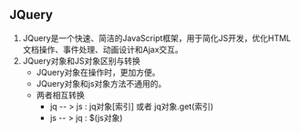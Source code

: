 ## JQuery

1. JQuery是一个快速、简洁的JavaScript框架，用于简化JS开发，优化HTML文档操作、事件处理、动画设计和Ajax交互。
2. JQuery对象和JS对象区别与转换
    + JQuery对象在操作时，更加方便。
    + JQuery对象和js对象方法不通用的。
    + 两者相互转换
       * jq -- > js : jq对象[索引] 或者 jq对象.get(索引)
       * js -- > jq : $(js对象)